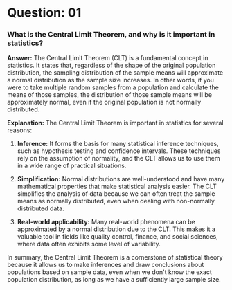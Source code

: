 # **Question: 01** 
### **What is the Central Limit Theorem, and why is it important in statistics?**

**Answer:** The Central Limit Theorem (CLT) is a fundamental concept in statistics. It states that, regardless of the shape of the original population distribution, the sampling distribution of the sample means will approximate a normal distribution as the sample size increases. In other words, if you were to take multiple random samples from a population and calculate the means of those samples, the distribution of those sample means will be approximately normal, even if the original population is not normally distributed.

**Explanation:** The Central Limit Theorem is important in statistics for several reasons:

1. **Inference:** It forms the basis for many statistical inference techniques, such as hypothesis testing and confidence intervals. These techniques rely on the assumption of normality, and the CLT allows us to use them in a wide range of practical situations.

2. **Simplification:** Normal distributions are well-understood and have many mathematical properties that make statistical analysis easier. The CLT simplifies the analysis of data because we can often treat the sample means as normally distributed, even when dealing with non-normally distributed data.

3. **Real-world applicability:** Many real-world phenomena can be approximated by a normal distribution due to the CLT. This makes it a valuable tool in fields like quality control, finance, and social sciences, where data often exhibits some level of variability.

In summary, the Central Limit Theorem is a cornerstone of statistical theory because it allows us to make inferences and draw conclusions about populations based on sample data, even when we don't know the exact population distribution, as long as we have a sufficiently large sample size.
<!-- </> with 💛 by readMD (https://readmd.itsvg.in) -->
    
